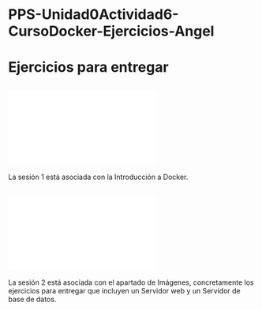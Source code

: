 # PPS-Unidad0Actividad6-CursoDocker-Ejercicios-Angel

# Ejercicios para entregar


## ![Sesión 1](Sesión1.md)
La sesión 1 está asociada con la Introducción a Docker.

## ![Sesión 2](Sesión2.md)
La sesión 2 está asociada con el apartado de Imágenes, concretamente los ejercicios para entregar que incluyen un Servidor web y un Servidor de base de datos.
